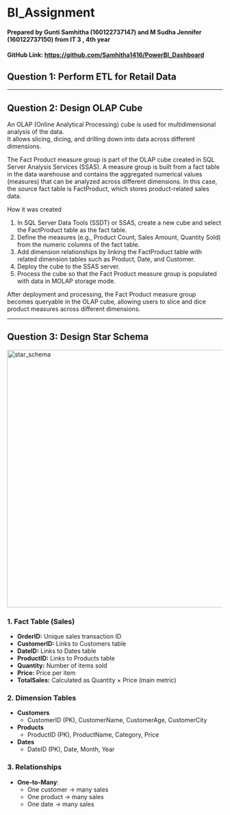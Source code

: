 # BI_Assignment

#### Prepared by Gunti Samhitha (160122737147) and M Sudha Jennifer (160122737150) from IT 3 , 4th year
#### GitHub Link: https://github.com/Samhitha1416/PowerBI_Dashboard

## Question 1: Perform ETL for Retail Data


---
## Question 2: Design OLAP Cube


An OLAP (Online Analytical Processing) cube is used for multidimensional analysis of the data.  
It allows slicing, dicing, and drilling down into data across different dimensions.

The Fact Product measure group is part of the OLAP cube created in SQL Server Analysis Services (SSAS). A measure group is built from a fact table in the data warehouse and contains the aggregated numerical values (measures) that can be analyzed across different dimensions. In this case, the source fact table is FactProduct, which stores product-related sales data.

How it was created

1. In SQL Server Data Tools (SSDT) or SSAS, create a new cube and select the FactProduct table as the fact table.
2. Define the measures (e.g., Product Count, Sales Amount, Quantity Sold) from the numeric columns of the fact table.
3. Add dimension relationships by linking the FactProduct table with related dimension tables such as Product, Date, and Customer.
4. Deploy the cube to the SSAS server.
5. Process the cube so that the Fact Product measure group is populated with data in MOLAP storage mode.

After deployment and processing, the Fact Product measure group becomes queryable in the OLAP cube, allowing users to slice and dice product measures across different dimensions.

---

## Question 3: Design Star Schema


<img width="1359" height="600" alt="star_schema" src="https://github.com/user-attachments/assets/e8f65527-7b5c-445c-b298-bd2b923417d4" />

### 1. Fact Table (Sales)
- **OrderID:** Unique sales transaction ID  
- **CustomerID:** Links to Customers table  
- **DateID:** Links to Dates table  
- **ProductID:** Links to Products table  
- **Quantity:** Number of items sold  
- **Price:** Price per item  
- **TotalSales:** Calculated as Quantity × Price (main metric)  

### 2. Dimension Tables
- **Customers**
  - CustomerID (PK), CustomerName, CustomerAge, CustomerCity  
- **Products**
  - ProductID (PK), ProductName, Category, Price  
- **Dates**
  - DateID (PK), Date, Month, Year  

### 3. Relationships
- **One-to-Many**:
  - One customer → many sales  
  - One product → many sales  
  - One date → many sales

  
